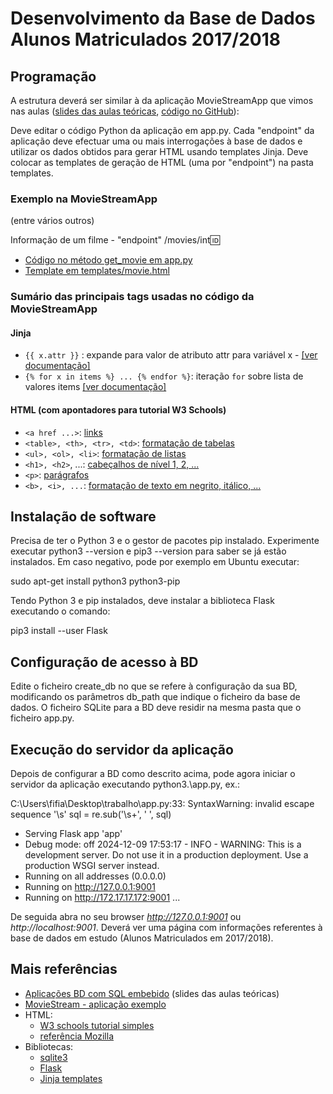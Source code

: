 # Desenvolvimento da Base de Dados Alunos Matriculados 2017/2018

## Programação

A estrutura deverá ser similar à da aplicação MovieStreamApp que vimos nas aulas ([slides das aulas teóricas](https://moodle2324.up.pt/mod/resource/view.php?id=96059), [código no GitHub](https://github.com/edrdo/MovieStreamApp)):

Deve editar o código Python da aplicação em app.py. Cada "endpoint" da aplicação  deve efectuar uma ou mais interrogações à base de dados e utilizar os dados obtidos para gerar HTML usando templates Jinja.
Deve colocar as templates de geração de HTML (uma por "endpoint") na pasta templates.


### Exemplo na MovieStreamApp 

(entre vários outros) 

Informação de um filme - "endpoint" /movies/int:id:

- [Código no método get_movie em app.py](https://github.com/edrdo/MovieStreamApp/blob/master/app.py#L46)
- [Template em templates/movie.html](https://github.com/edrdo/MovieStreamApp/blob/master/templates/movie.html)

### Sumário das principais tags usadas no código da MovieStreamApp

#### Jinja

- `{{ x.attr }}` : expande para valor de atributo  attr para variável x -  [[ver documentação]](https://jinja.palletsprojects.com/en/3.0.x/templates/#variables) 
- `{% for x in items %} ... {% endfor %}`: iteração `for` sobre lista de valores items [[ver documentação]](https://jinja.palletsprojects.com/en/3.0.x/templates/#for)


#### HTML (com apontadores para tutorial W3 Schools)

- `<a href ...>`: [links](https://www.w3schools.com/html/html_links.asp)
- `<table>, <th>, <tr>, <td>`: [formatação de tabelas](https://www.w3schools.com/html/html_tables.asp)
- `<ul>, <ol>, <li>`: [formatação de listas](https://www.w3schools.com/html/html_lists.asp)
- `<h1>, <h2>`, ...: [cabeçalhos de nível 1, 2, ...](https://www.w3schools.com/html/html_headings.asp)
- `<p>`: [parágrafos](https://www.w3schools.com/html/html_paragraphs.asp)
- `<b>, <i>, ...`: [formatação de texto em negrito, itálico, ...](https://www.w3schools.com/html/html_formatting.asp)


## Instalação de software

Precisa de ter o Python 3 e o gestor de pacotes pip instalado.
Experimente executar python3 --version e pip3 --version para saber
se já estão instalados. Em caso negativo, pode por exemplo em Ubuntu executar:


sudo apt-get install python3 python3-pip


Tendo Python 3 e pip instalados, deve instalar a biblioteca Flask executando o comando:


pip3 install --user Flask
 

## Configuração de acesso à BD

Edite o ficheiro create_db no que se refere à configuração da sua BD, modificando os parâmetros db_path que indique o ficheiro da base de dados. O ficheiro SQLite para a BD deve residir na mesma pasta que o ficheiro app.py.




## Execução do servidor da aplicação

Depois de configurar a BD como descrito acima, pode agora iniciar o servidor da aplicação executando python3.\app.py, ex.:


C:\Users\fifia\Desktop\trabalho\app.py:33: SyntaxWarning: invalid escape sequence '\s'
  sql = re.sub('\s+', ' ', sql)
 * Serving Flask app 'app'
 * Debug mode: off
2024-12-09 17:53:17 - INFO - WARNING: This is a development server. Do not use it in a production deployment. Use a production WSGI server instead.
 * Running on all addresses (0.0.0.0)
 * Running on http://127.0.0.1:9001
 * Running on http://172.17.17.172:9001
...


De seguida abra no seu browser _http://127.0.0.1:9001_ ou _http://localhost:9001_. Deverá ver uma página com informações referentes à base de dados em estudo (Alunos Matriculados em 2017/2018).


## Mais referências

- [Aplicações BD com SQL embebido](https://moodle2324.up.pt/mod/resource/view.php?id=96059) (slides das aulas teóricas)
- [MovieStream - aplicação exemplo](https://moodle.up.pt/mod/resource/view.php?id=77946)
- HTML: 
   - [W3 schools tutorial simples](https://www.w3schools.com/html/default.asp)
   - [referência Mozilla](https://developer.mozilla.org/en-US/docs/Web/HTML) 
- Bibliotecas:
  - [sqlite3](https://docs.python.org/3/library/sqlite3.html)
  - [Flask](https://flask.palletsprojects.com/en/1.1.x/)
  - [Jinja templates](https://jinja.palletsprojects.com/en/2.10.x/templates/)
